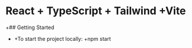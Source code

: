 # React + TypeScript + Tailwind +Vite

+## Getting Started

- +To start the project locally:
  +npm start
